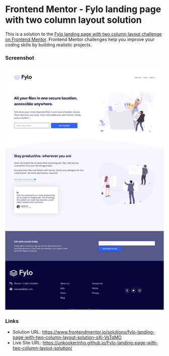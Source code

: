 # Frontend Mentor - Fylo landing page with two column layout solution

This is a solution to the [Fylo landing page with two column layout challenge on Frontend Mentor](https://www.frontendmentor.io/challenges/fylo-landing-page-with-two-column-layout-5ca5ef041e82137ec91a50f5). Frontend Mentor challenges help you improve your coding skills by building realistic projects.

### Screenshot

<img src="images/screenshot.png">

### Links

- Solution URL: https://www.frontendmentor.io/solutions/fylo-landing-page-with-two-column-layout-solution-oXi-VsTqMO
- Live Site URL: https://unkookerinho.github.io/Fylo-landing-page-with-two-column-layout-solution/
